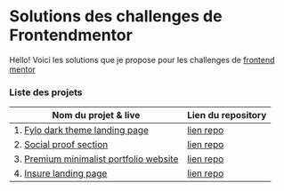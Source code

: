 # Solutions des challenges de Frontendmentor

Hello! Voici les solutions que je propose pour les challenges de [frontend mentor](https://www.frontendmentor.io)

### Liste des projets

| Nom du projet & live                                         | Lien du repository                                           |
| ------------------------------------------------------------ | ------------------------------------------------------------ |
| 1. [Fylo dark theme landing page](https://fylo-dark-theme-seven.vercel.app) | [lien repo](https://github.com/yannickherve/fylo-dark-theme) |
| 2. [Social proof section](https://social-proof-section-zeta-five.vercel.app) | [lien repo](https://github.com/yannickherve/Social-proof-section) |
| 3. [Premium minimalist portfolio website](https://minimalist-portfolio-ashen.vercel.app/home) | [lien repo](https://github.com/yannickherve/Minimalist-portfolio) |
| 4. [Insure landing page](https://frontendmentor-works.vercel.app) | [lien repo](https://github.com/yannickherve/frontendmentor_works/tree/master/insure-landing-page-master) |
